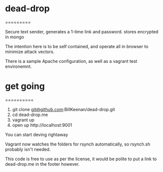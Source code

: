 # dead-drop
=========

Secure text sender, generates a 1-time link and password. stores encrypted in mongo

The intention here is to be self contained, and operate all in browser to minimize attack vectors.

There is a sample Apache configuration, as well as a vagrant test environemnt.

# get going
==========



1. git clone git@github.com:BillKeenan/dead-drop.git
2. cd dead-drop.me
3. vagrant up
4. open up http://localhost:9001

You can start deving rightaway

Vagrant now watches the folders for rsynch automatically, so rsynch.sh probably isn't needed.

This code is free to use as per the license, it would be polite to put a link to dead-drop.me in the footer however.
